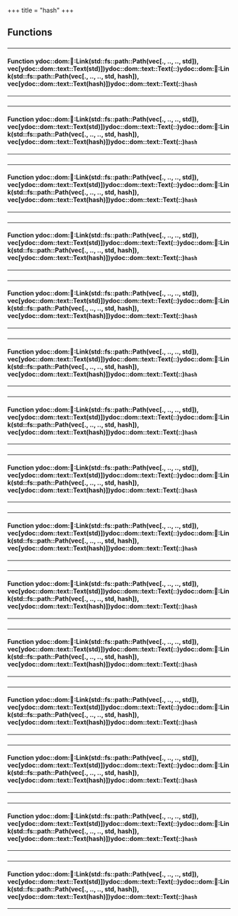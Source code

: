 +++
title = "hash"
+++
## Functions

### 


_____________________
#### Function ydoc::dom::link::Link(std::fs::path::Path(vec[., .., .., std]), vec[ydoc::dom::text::Text(std)])ydoc::dom::text::Text(::)ydoc::dom::link::Link(std::fs::path::Path(vec[., .., .., std, hash]), vec[ydoc::dom::text::Text(hash)])ydoc::dom::text::Text(::)`hash`
_____________________
### 


_____________________
#### Function ydoc::dom::link::Link(std::fs::path::Path(vec[., .., .., std]), vec[ydoc::dom::text::Text(std)])ydoc::dom::text::Text(::)ydoc::dom::link::Link(std::fs::path::Path(vec[., .., .., std, hash]), vec[ydoc::dom::text::Text(hash)])ydoc::dom::text::Text(::)`hash`
_____________________
### 


_____________________
#### Function ydoc::dom::link::Link(std::fs::path::Path(vec[., .., .., std]), vec[ydoc::dom::text::Text(std)])ydoc::dom::text::Text(::)ydoc::dom::link::Link(std::fs::path::Path(vec[., .., .., std, hash]), vec[ydoc::dom::text::Text(hash)])ydoc::dom::text::Text(::)`hash`
_____________________
### 


_____________________
#### Function ydoc::dom::link::Link(std::fs::path::Path(vec[., .., .., std]), vec[ydoc::dom::text::Text(std)])ydoc::dom::text::Text(::)ydoc::dom::link::Link(std::fs::path::Path(vec[., .., .., std, hash]), vec[ydoc::dom::text::Text(hash)])ydoc::dom::text::Text(::)`hash`
_____________________
### 


_____________________
#### Function ydoc::dom::link::Link(std::fs::path::Path(vec[., .., .., std]), vec[ydoc::dom::text::Text(std)])ydoc::dom::text::Text(::)ydoc::dom::link::Link(std::fs::path::Path(vec[., .., .., std, hash]), vec[ydoc::dom::text::Text(hash)])ydoc::dom::text::Text(::)`hash`
_____________________
### 


_____________________
#### Function ydoc::dom::link::Link(std::fs::path::Path(vec[., .., .., std]), vec[ydoc::dom::text::Text(std)])ydoc::dom::text::Text(::)ydoc::dom::link::Link(std::fs::path::Path(vec[., .., .., std, hash]), vec[ydoc::dom::text::Text(hash)])ydoc::dom::text::Text(::)`hash`
_____________________
### 


_____________________
#### Function ydoc::dom::link::Link(std::fs::path::Path(vec[., .., .., std]), vec[ydoc::dom::text::Text(std)])ydoc::dom::text::Text(::)ydoc::dom::link::Link(std::fs::path::Path(vec[., .., .., std, hash]), vec[ydoc::dom::text::Text(hash)])ydoc::dom::text::Text(::)`hash`
_____________________
### 


_____________________
#### Function ydoc::dom::link::Link(std::fs::path::Path(vec[., .., .., std]), vec[ydoc::dom::text::Text(std)])ydoc::dom::text::Text(::)ydoc::dom::link::Link(std::fs::path::Path(vec[., .., .., std, hash]), vec[ydoc::dom::text::Text(hash)])ydoc::dom::text::Text(::)`hash`
_____________________
### 


_____________________
#### Function ydoc::dom::link::Link(std::fs::path::Path(vec[., .., .., std]), vec[ydoc::dom::text::Text(std)])ydoc::dom::text::Text(::)ydoc::dom::link::Link(std::fs::path::Path(vec[., .., .., std, hash]), vec[ydoc::dom::text::Text(hash)])ydoc::dom::text::Text(::)`hash`
_____________________
### 


_____________________
#### Function ydoc::dom::link::Link(std::fs::path::Path(vec[., .., .., std]), vec[ydoc::dom::text::Text(std)])ydoc::dom::text::Text(::)ydoc::dom::link::Link(std::fs::path::Path(vec[., .., .., std, hash]), vec[ydoc::dom::text::Text(hash)])ydoc::dom::text::Text(::)`hash`
_____________________
### 


_____________________
#### Function ydoc::dom::link::Link(std::fs::path::Path(vec[., .., .., std]), vec[ydoc::dom::text::Text(std)])ydoc::dom::text::Text(::)ydoc::dom::link::Link(std::fs::path::Path(vec[., .., .., std, hash]), vec[ydoc::dom::text::Text(hash)])ydoc::dom::text::Text(::)`hash`
_____________________
### 


_____________________
#### Function ydoc::dom::link::Link(std::fs::path::Path(vec[., .., .., std]), vec[ydoc::dom::text::Text(std)])ydoc::dom::text::Text(::)ydoc::dom::link::Link(std::fs::path::Path(vec[., .., .., std, hash]), vec[ydoc::dom::text::Text(hash)])ydoc::dom::text::Text(::)`hash`
_____________________
### 


_____________________
#### Function ydoc::dom::link::Link(std::fs::path::Path(vec[., .., .., std]), vec[ydoc::dom::text::Text(std)])ydoc::dom::text::Text(::)ydoc::dom::link::Link(std::fs::path::Path(vec[., .., .., std, hash]), vec[ydoc::dom::text::Text(hash)])ydoc::dom::text::Text(::)`hash`
_____________________
### 


_____________________
#### Function ydoc::dom::link::Link(std::fs::path::Path(vec[., .., .., std]), vec[ydoc::dom::text::Text(std)])ydoc::dom::text::Text(::)ydoc::dom::link::Link(std::fs::path::Path(vec[., .., .., std, hash]), vec[ydoc::dom::text::Text(hash)])ydoc::dom::text::Text(::)`hash`
_____________________
### 


_____________________
#### Function ydoc::dom::link::Link(std::fs::path::Path(vec[., .., .., std]), vec[ydoc::dom::text::Text(std)])ydoc::dom::text::Text(::)ydoc::dom::link::Link(std::fs::path::Path(vec[., .., .., std, hash]), vec[ydoc::dom::text::Text(hash)])ydoc::dom::text::Text(::)`hash`
_____________________


